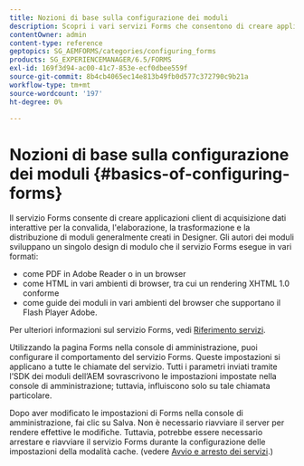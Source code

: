 ```yaml
---
title: Nozioni di base sulla configurazione dei moduli
description: Scopri i vari servizi Forms che consentono di creare applicazioni di acquisizione dati interattive.
contentOwner: admin
content-type: reference
geptopics: SG_AEMFORMS/categories/configuring_forms
products: SG_EXPERIENCEMANAGER/6.5/FORMS
exl-id: 169f3d94-ac00-41c7-853e-ecf0dbee559f
source-git-commit: 8b4cb4065ec14e813b49fb0d577c372790c9b21a
workflow-type: tm+mt
source-wordcount: '197'
ht-degree: 0%

---
```


# Nozioni di base sulla configurazione dei moduli {#basics-of-configuring-forms}

Il servizio Forms consente di creare applicazioni client di acquisizione dati interattive per la convalida, l&#39;elaborazione, la trasformazione e la distribuzione di moduli generalmente creati in Designer. Gli autori dei moduli sviluppano un singolo design di modulo che il servizio Forms esegue in vari formati:

* come PDF in Adobe Reader o in un browser
* come HTML in vari ambienti di browser, tra cui un rendering XHTML 1.0 conforme
* come guide dei moduli in vari ambienti del browser che supportano il Flash Player Adobe.

Per ulteriori informazioni sul servizio Forms, vedi [Riferimento servizi](https://www.adobe.com/go/learn_aemforms_services_63).

Utilizzando la pagina Forms nella console di amministrazione, puoi configurare il comportamento del servizio Forms. Queste impostazioni si applicano a tutte le chiamate del servizio. Tutti i parametri inviati tramite l’SDK dei moduli dell’AEM sovrascrivono le impostazioni impostate nella console di amministrazione; tuttavia, influiscono solo su tale chiamata particolare.

Dopo aver modificato le impostazioni di Forms nella console di amministrazione, fai clic su Salva. Non è necessario riavviare il server per rendere effettive le modifiche. Tuttavia, potrebbe essere necessario arrestare e riavviare il servizio Forms durante la configurazione delle impostazioni della modalità cache. (vedere [Avvio e arresto dei servizi](/help/forms/using/admin-help/starting-stopping-services.md#starting-and-stopping-services).)
